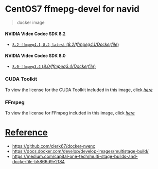 #  CentOS7 ffmepg-devel for navid
> docker image

#### NVIDIA Video Codec SDK 8.2

- [`8.2-ffmpeg4.1`, `8.2`, `latest` (*8.2/ffmpeg4.1/Dockerfile*)]()

#### NVIDIA Video Codec SDK 8.0

- [`8.0-ffmpeg3.4` (*8.0/ffmpeg3.4/Dockerfile*)]()

### CUDA Toolkit
To view the license for the CUDA Toolkit included in this image, click [*here*](http://docs.nvidia.com/cuda/eula/index.html)

### FFmpeg
To view the license for FFmpeg included in this image, click [*here*](https://www.ffmpeg.org/legal.html)


# [Reference]()
- https://github.com/clerk67/docker-nvenc
- https://docs.docker.com/develop/develop-images/multistage-build/
- https://medium.com/capital-one-tech/multi-stage-builds-and-dockerfile-b5866d9e2f84